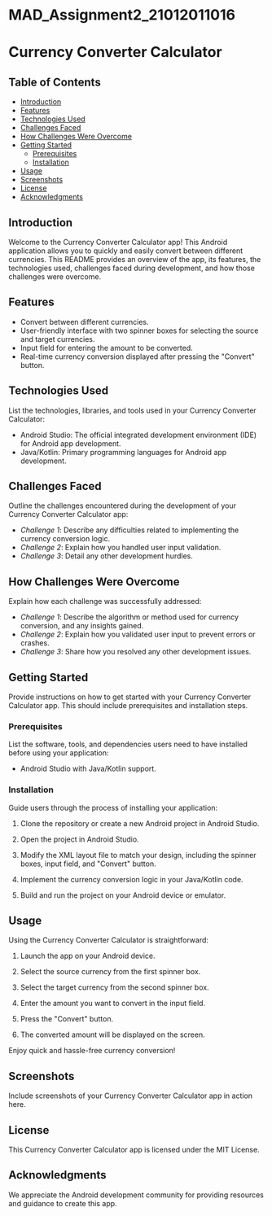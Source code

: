 # MAD_Assignment2_21012011016
# Currency Converter Calculator
## Table of Contents

- [Introduction](#introduction)
- [Features](#features)
- [Technologies Used](#technologies-used)
- [Challenges Faced](#challenges-faced)
- [How Challenges Were Overcome](#how-challenges-were-overcome)
- [Getting Started](#getting-started)
  - [Prerequisites](#prerequisites)
  - [Installation](#installation)
- [Usage](#usage)
- [Screenshots](#screenshots)
- [License](#license)
- [Acknowledgments](#acknowledgments)

## Introduction

Welcome to the Currency Converter Calculator app! This Android application allows you to quickly and easily convert between different currencies. This README provides an overview of the app, its features, the technologies used, challenges faced during development, and how those challenges were overcome.

## Features

- Convert between different currencies.
- User-friendly interface with two spinner boxes for selecting the source and target currencies.
- Input field for entering the amount to be converted.
- Real-time currency conversion displayed after pressing the "Convert" button.

## Technologies Used

List the technologies, libraries, and tools used in your Currency Converter Calculator:

- Android Studio: The official integrated development environment (IDE) for Android app development.
- Java/Kotlin: Primary programming languages for Android app development.

## Challenges Faced

Outline the challenges encountered during the development of your Currency Converter Calculator app:

- *Challenge 1*: Describe any difficulties related to implementing the currency conversion logic.
- *Challenge 2*: Explain how you handled user input validation.
- *Challenge 3*: Detail any other development hurdles.

## How Challenges Were Overcome

Explain how each challenge was successfully addressed:

- *Challenge 1*: Describe the algorithm or method used for currency conversion, and any insights gained.
- *Challenge 2*: Explain how you validated user input to prevent errors or crashes.
- *Challenge 3*: Share how you resolved any other development issues.

## Getting Started

Provide instructions on how to get started with your Currency Converter Calculator app. This should include prerequisites and installation steps.

### Prerequisites

List the software, tools, and dependencies users need to have installed before using your application:

- Android Studio with Java/Kotlin support.

### Installation

Guide users through the process of installing your application:

1. Clone the repository or create a new Android project in Android Studio.

2. Open the project in Android Studio.

3. Modify the XML layout file to match your design, including the spinner boxes, input field, and "Convert" button.

4. Implement the currency conversion logic in your Java/Kotlin code.

5. Build and run the project on your Android device or emulator.

## Usage

Using the Currency Converter Calculator is straightforward:

1. Launch the app on your Android device.

2. Select the source currency from the first spinner box.

3. Select the target currency from the second spinner box.

4. Enter the amount you want to convert in the input field.

5. Press the "Convert" button.

6. The converted amount will be displayed on the screen.

Enjoy quick and hassle-free currency conversion!

## Screenshots

Include screenshots of your Currency Converter Calculator app in action here.

## License

This Currency Converter Calculator app is licensed under the MIT License.

## Acknowledgments

We appreciate the Android development community for providing resources and guidance to create this app.

